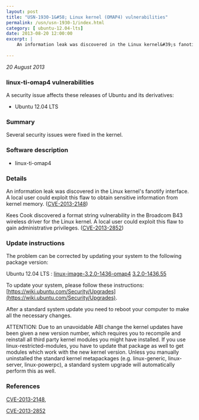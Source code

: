 ```yaml
---
layout: post
title: "USN-1930-1&#58; Linux kernel (OMAP4) vulnerabilities"
permalink: /usn/usn-1930-1/index.html
category: [ ubuntu-12.04-lts]
date: 2013-08-20 12:00:00
excerpt: |
    An information leak was discovered in the Linux kernel&#39;s fanotify interface. A local user could exploit this flaw to obtain sensitive information from kernel memory. ([CVE-2013-2148](http://people.ubuntu.com/~ubuntu-security/cve/CVE-2013-2148))
    
--- 
```

 
 

*20 August 2013*

### linux-ti-omap4 vulnerabilities

A security issue affects these releases of Ubuntu and its derivatives:

* Ubuntu 12.04 LTS

### Summary

Several security issues were fixed in the kernel. 

### Software description

* linux-ti-omap4 

### Details

An information leak was discovered in the Linux kernel&#39;s fanotify interface. A local user could exploit this flaw to obtain sensitive information from kernel memory. ([CVE-2013-2148](http://people.ubuntu.com/~ubuntu-security/cve/CVE-2013-2148))

Kees Cook discovered a format string vulnerability in the Broadcom B43 wireless driver for the Linux kernel. A local user could exploit this flaw to gain administrative privileges. ([CVE-2013-2852](http://people.ubuntu.com/~ubuntu-security/cve/CVE-2013-2852)) 

### Update instructions

The problem can be corrected by updating your system to the following package version:

Ubuntu 12.04 LTS
 : [linux-image-3.2.0-1436-omap4](https://launchpad.net/ubuntu/+source/linux-ti-omap4) <span> [3.2.0-1436.55](https://launchpad.net/ubuntu/+source/linux-ti-omap4/3.2.0-1436.55) </span> 

To update your system, please follow these instructions: [https://wiki.ubuntu.com/Security/Upgrades](https://wiki.ubuntu.com/Security/Upgrades).

After a standard system update you need to reboot your computer to make all the necessary changes.

ATTENTION: Due to an unavoidable ABI change the kernel updates have been given a new version number, which requires you to recompile and reinstall all third party kernel modules you might have installed. If you use linux-restricted-modules, you have to update that package as well to get modules which work with the new kernel version. Unless you manually uninstalled the standard kernel metapackages (e.g. linux-generic, linux-server, linux-powerpc), a standard system upgrade will automatically perform this as well. 

### References

 
 [CVE-2013-2148](http://people.ubuntu.com/~ubuntu-security/cve/CVE-2013-2148), 

 [CVE-2013-2852](http://people.ubuntu.com/~ubuntu-security/cve/CVE-2013-2852)
 

